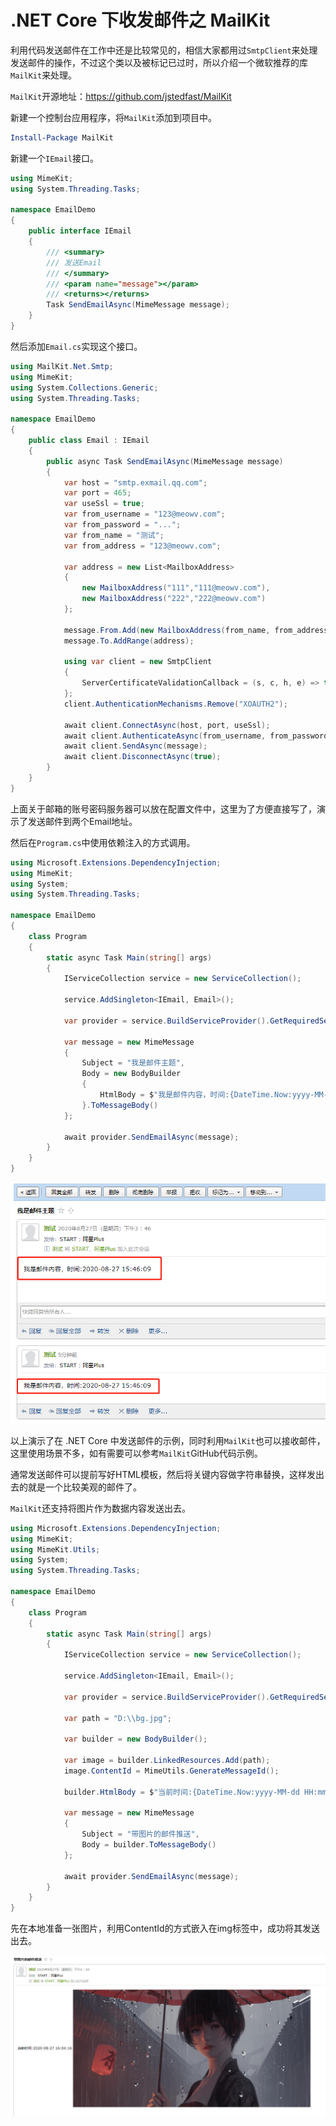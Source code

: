 # .NET Core 下收发邮件之 MailKit

利用代码发送邮件在工作中还是比较常见的，相信大家都用过`SmtpClient`来处理发送邮件的操作，不过这个类以及被标记已过时，所以介绍一个微软推荐的库`MailKit`来处理。

`MailKit`开源地址：<https://github.com/jstedfast/MailKit>

新建一个控制台应用程序，将`MailKit`添加到项目中。

```PowerShell
Install-Package MailKit
```

新建一个`IEmail`接口。

```csharp
using MimeKit;
using System.Threading.Tasks;

namespace EmailDemo
{
    public interface IEmail
    {
        /// <summary>
        /// 发送Email
        /// </summary>
        /// <param name="message"></param>
        /// <returns></returns>
        Task SendEmailAsync(MimeMessage message);
    }
}
```

然后添加`Email.cs`实现这个接口。

```csharp
using MailKit.Net.Smtp;
using MimeKit;
using System.Collections.Generic;
using System.Threading.Tasks;

namespace EmailDemo
{
    public class Email : IEmail
    {
        public async Task SendEmailAsync(MimeMessage message)
        {
            var host = "smtp.exmail.qq.com";
            var port = 465;
            var useSsl = true;
            var from_username = "123@meowv.com";
            var from_password = "...";
            var from_name = "测试";
            var from_address = "123@meowv.com";

            var address = new List<MailboxAddress>
            {
                new MailboxAddress("111","111@meowv.com"),
                new MailboxAddress("222","222@meowv.com")
            };

            message.From.Add(new MailboxAddress(from_name, from_address));
            message.To.AddRange(address);

            using var client = new SmtpClient
            {
                ServerCertificateValidationCallback = (s, c, h, e) => true
            };
            client.AuthenticationMechanisms.Remove("XOAUTH2");

            await client.ConnectAsync(host, port, useSsl);
            await client.AuthenticateAsync(from_username, from_password);
            await client.SendAsync(message);
            await client.DisconnectAsync(true);
        }
    }
}
```

上面关于邮箱的账号密码服务器可以放在配置文件中，这里为了方便直接写了，演示了发送邮件到两个Email地址。

然后在`Program.cs`中使用依赖注入的方式调用。

```csharp
using Microsoft.Extensions.DependencyInjection;
using MimeKit;
using System;
using System.Threading.Tasks;

namespace EmailDemo
{
    class Program
    {
        static async Task Main(string[] args)
        {
            IServiceCollection service = new ServiceCollection();

            service.AddSingleton<IEmail, Email>();

            var provider = service.BuildServiceProvider().GetRequiredService<IEmail>();

            var message = new MimeMessage
            {
                Subject = "我是邮件主题",
                Body = new BodyBuilder
                {
                    HtmlBody = $"我是邮件内容，时间:{DateTime.Now:yyyy-MM-dd HH:mm:ss}"
                }.ToMessageBody()
            };

            await provider.SendEmailAsync(message);
        }
    }
}
```

![ ](./images/mailkit-01.png)

以上演示了在 .NET Core 中发送邮件的示例，同时利用`MailKit`也可以接收邮件，这里使用场景不多，如有需要可以参考`MailKit`GitHub代码示例。

通常发送邮件可以提前写好HTML模板，然后将关键内容做字符串替换，这样发出去的就是一个比较美观的邮件了。

`MailKit`还支持将图片作为数据内容发送出去。

```csharp
using Microsoft.Extensions.DependencyInjection;
using MimeKit;
using MimeKit.Utils;
using System;
using System.Threading.Tasks;

namespace EmailDemo
{
    class Program
    {
        static async Task Main(string[] args)
        {
            IServiceCollection service = new ServiceCollection();

            service.AddSingleton<IEmail, Email>();

            var provider = service.BuildServiceProvider().GetRequiredService<IEmail>();

            var path = "D:\\bg.jpg";

            var builder = new BodyBuilder();

            var image = builder.LinkedResources.Add(path);
            image.ContentId = MimeUtils.GenerateMessageId();

            builder.HtmlBody = $"当前时间:{DateTime.Now:yyyy-MM-dd HH:mm:ss} <img src=\"cid:{image.ContentId}\"/>";

            var message = new MimeMessage
            {
                Subject = "带图片的邮件推送",
                Body = builder.ToMessageBody()
            };

            await provider.SendEmailAsync(message);
        }
    }
}
```

先在本地准备一张图片，利用ContentId的方式嵌入在img标签中，成功将其发送出去。

![ ](./images/mailkit-02.png)
